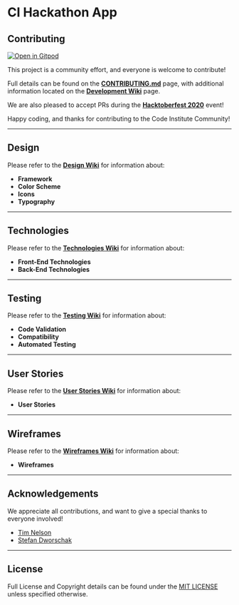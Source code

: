 # CI Hackathon App

## Contributing

[![Open in Gitpod](https://gitpod.io/button/open-in-gitpod.svg)](https://gitpod.io/#https://github.com/Code-Institute-Community/ci-hackathon-app)

This project is a community effort, and everyone is welcome to contribute!

Full details can be found on the **[CONTRIBUTING.md](CONTRIBUTING.md)** page, with additional information located on the **[Development Wiki](https://github.com/Code-Institute-Community/ci-hackathon-app/wiki/Development)** page.

We are also pleased to accept PRs during the **[Hacktoberfest 2020](https://hacktoberfest.digitalocean.com/)** event!

Happy coding, and thanks for contributing to the Code Institute Community!

---

## Design

Please refer to the **[Design Wiki](https://github.com/Code-Institute-Community/ci-hackathon-app/wiki/Design)** for information about:
- **Framework**
- **Color Scheme**
- **Icons**
- **Typography**

---

## Technologies

Please refer to the **[Technologies Wiki](https://github.com/Code-Institute-Community/ci-hackathon-app/wiki/Technologies)** for information about:
- **Front-End Technologies**
- **Back-End Technologies**

---

## Testing

Please refer to the **[Testing Wiki](https://github.com/Code-Institute-Community/ci-hackathon-app/wiki/Testing)** for information about:
- **Code Validation**
- **Compatibility**
- **Automated Testing**

---

## User Stories

Please refer to the **[User Stories Wiki](https://github.com/Code-Institute-Community/ci-hackathon-app/wiki/User-Stories)** for information about:
- **User Stories**

---

## Wireframes

Please refer to the **[Wireframes Wiki](https://github.com/Code-Institute-Community/ci-hackathon-app/wiki/Wireframes)** for information about:
- **Wireframes**

---

## Acknowledgements

We appreciate all contributions, and want to give a special thanks to everyone involved!

- [Tim Nelson](https://github.com/TravelTimN)
- [Stefan Dworschak](https://github.com/stefdworschak)

---

## License

Full License and Copyright details can be found under the [MIT LICENSE](LICENSE) unless specified otherwise.
